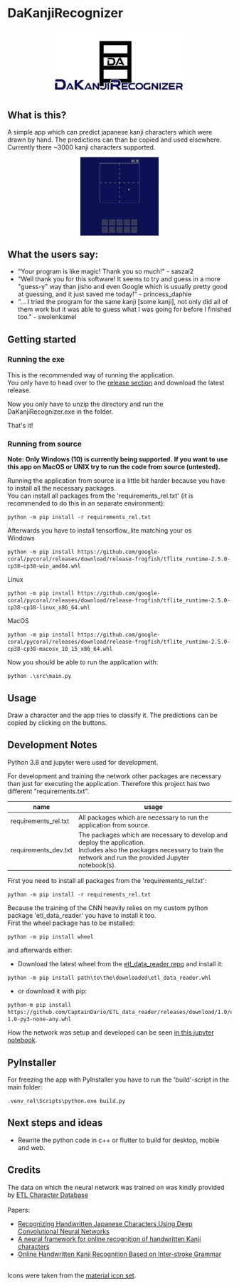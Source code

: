 # DaKanjiRecognizer
<img src="./media/social_preview.png" style="display:block;margin-left:auto;margin-right:auto;" width="60%"/>

## What is this?

A simple app which can predict japanese kanji characters which were drawn by hand.
The predictions can than be copied and used elsewhere. <br/>
Currently there ~3000 kanji characters supported.

<img src="./media/preview.gif" style="display:block;margin-left:auto;margin-right:auto;" width="35%"/>

## What the users say:
* "Your program is like magic! Thank you so much!" - saszai2
* "Well thank you for this software! It seems to try and guess in a more "guess-y" way than jisho and even Google which is usually pretty good at guessing, and it just saved me today!" - princess_daphie
* "... I tried the program for the same kanji [some kanji], not only did all of them work but it was able to guess what I was going for before I finished too." - swolenkamel

## Getting started

### Running the exe
This is the recommended way of running the application. <br/>
You only have to head over to the [release section](https://github.com/CaptainDario/DaKanjiRecognizer/releases) and download the latest release.

Now you only have to unzip the directory and run the DaKanjiRecognizer.exe in the folder.<br/>

That's it!

### Running from source

**Note: Only Windows (10) is currently being supported.**
**If you want to use this app on MacOS or UNIX try to run the code from source (untested).**

Running the application from source is a little bit harder because you have to install all the necessary packages.<br/>
You can install all packages from the 'requirements_rel.txt' (it is recommended to do this in an separate environment):

```
python -m pip install -r requirements_rel.txt
```

Afterwards you have to install tensorflow_lite matching your os <br/>
Windows
```
python -m pip install https://github.com/google-coral/pycoral/releases/download/release-frogfish/tflite_runtime-2.5.0-cp38-cp38-win_amd64.whl
```

Linux
```
python -m pip install https://github.com/google-coral/pycoral/releases/download/release-frogfish/tflite_runtime-2.5.0-cp38-cp38-linux_x86_64.whl
```

MacOS
```
python -m pip install https://github.com/google-coral/pycoral/releases/download/release-frogfish/tflite_runtime-2.5.0-cp38-cp38-macosx_10_15_x86_64.whl
```

Now you should be able to run the application with:
```
python .\src\main.py
```

## Usage
Draw a character and the app tries to classify it.
The predictions can be copied by clicking on the buttons.


## Development Notes

Python 3.8 and jupyter were used for development.

For development and training the network other packages are necessary than just for executing the application.
Therefore this project has two different "requirements.txt".

| name | usage |
|---|---|
| requirements_rel.txt | All packages which are necessary to run the application from source. |
| requirements_dev.txt | The packages which are necessary to develop and deploy the application.</br> Includes also the packages necessary to train the network and run the provided Jupyter notebook(s). |

First you need to install all packages from the 'requirements_rel.txt':

```
python -m pip install -r requirements_rel.txt
```
Because the training of the CNN heavily relies on my custom python package 'etl_data_reader' you have to install it too. <br/>
First the wheel package has to be installed:

```
python -m pip install wheel
```

and afterwards either:
* Download the latest wheel from the [etl_data_reader repo](https://github.com/CaptainDario/ETL_data_reader/releases) and install it:
```
python -m pip install path\to\the\downloaded\etl_data_reader.whl
```
* or download it with pip:
```
python-m pip install https://github.com/CaptainDario/ETL_data_reader/releases/download/1.0/etl_data_reader_CaptainDario-1.0-py3-none-any.whl
```

How the network was setup and developed can be seen [in this jupyter notebook](https://captaindario.github.io/DaKanjiRecognizer/DaKanjiRecognizer.html).

## PyInstaller
For freezing the app with PyInstaller you have to run the 'build'-script in the main folder:
```
.venv_rel\Scripts\python.exe build.py
```

## Next steps and ideas
* Rewrite the python code in c++ or flutter to build for desktop, mobile and web.

## Credits
The data on which the neural network was trained on was kindly provided by [ETL Character Database](http://etlcdb.db.aist.go.jp/obtaining-etl-character-database) <br/><br/>
Papers:<br/>
* [Recognizing Handwritten Japanese Characters Using Deep Convolutional Neural Networks](http://cs231n.stanford.edu/reports/2016/pdfs/262_Report.pdf) <br/>
* [A neural framework for online recognition of handwritten Kanji characters](https://www.researchgate.net/publication/327893142_A_neural_framework_for_online_recognition_of_handwritten_Kanji_characters) <br/>
* [Online Handwritten Kanji Recognition Based on Inter-stroke Grammar](https://www.researchgate.net/publication/4288187_Online_Handwritten_Kanji_Recognition_Based_on_Inter-stroke_Grammar) <br/><br/>
  
Icons were taken from the [material icon set](https://material.io/resources/icons/?style=baseline).
